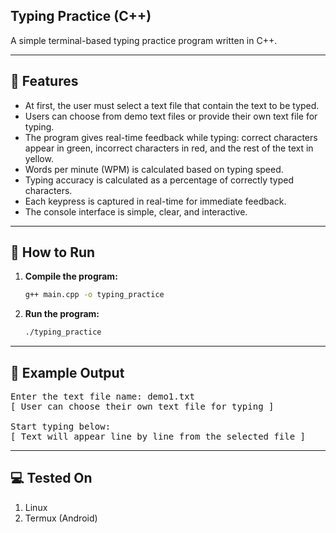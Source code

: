 ## Typing Practice (C++)

A simple terminal-based typing practice program written in C++.

---

## 🚀 Features
- At first, the user must select a text file that contain the text to be typed.
- Users can choose from demo text files or provide their own text file for typing.
- The program gives real-time feedback while typing: correct characters appear in green, incorrect characters in red, and the rest of the text in yellow.
- Words per minute (WPM) is calculated based on typing speed.
- Typing accuracy is calculated as a percentage of correctly typed characters.
- Each keypress is captured in real-time for immediate feedback.
- The console interface is simple, clear, and interactive.

---

## 🧰 How to Run
1. **Compile the program:**
   ```bash
   g++ main.cpp -o typing_practice
   ```

2. **Run the program:**
   ```bash
   ./typing_practice
   ```

---

## 📄 Example Output
<pre>
Enter the text file name: demo1.txt
[ User can choose their own text file for typing ]

Start typing below:
[ Text will appear line by line from the selected file ]
</pre>

---

## 💻 Tested On
1. Linux
2. Termux (Android)
